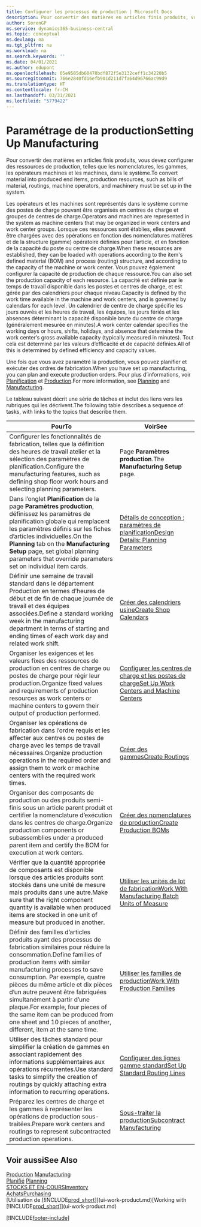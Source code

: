 ```yaml
---
title: Configurer les processus de production | Microsoft Docs
description: Pour convertir des matières en articles finis produits, vous devez configurer des ressources de production, telles que les nomenclatures, les gammes, les opérateurs machines et les machines, dans le système.
author: SorenGP
ms.service: dynamics365-business-central
ms.topic: conceptual
ms.devlang: na
ms.tgt_pltfrm: na
ms.workload: na
ms.search.keywords: ''
ms.date: 04/01/2021
ms.author: edupont
ms.openlocfilehash: 05e9585db60478bdf872f5e3132ceff1c34220b5
ms.sourcegitcommit: 766e2840fd16efb901d211d7fa64d96766ac99d9
ms.translationtype: HT
ms.contentlocale: fr-CH
ms.lasthandoff: 03/31/2021
ms.locfileid: "5779422"
---
```

# <a name="setting-up-manufacturing"></a><span data-ttu-id="e6439-103">Paramétrage de la production</span><span class="sxs-lookup"><span data-stu-id="e6439-103">Setting Up Manufacturing</span></span>
<span data-ttu-id="e6439-104">Pour convertir des matières en articles finis produits, vous devez configurer des ressources de production, telles que les nomenclatures, les gammes, les opérateurs machines et les machines, dans le système.</span><span class="sxs-lookup"><span data-stu-id="e6439-104">To convert material into produced end items, production resources, such as bills of material, routings, machine operators, and machinery must be set up in the system.</span></span>

<span data-ttu-id="e6439-105">Les opérateurs et les machines sont représentés dans le système comme des postes de charge pouvant être organisés en centres de charge et groupes de centres de charge.</span><span class="sxs-lookup"><span data-stu-id="e6439-105">Operators and machines are represented in the system as machine centers that may be organized in work centers and work center groups.</span></span> <span data-ttu-id="e6439-106">Lorsque ces ressources sont établies, elles peuvent être chargées avec des opérations en fonction des nomenclatures matières et de la structure (gamme) opératoire définies pour l’article, et en fonction de la capacité du poste ou centre de charge.</span><span class="sxs-lookup"><span data-stu-id="e6439-106">When these resources are established, they can be loaded with operations according to the item's defined material (BOM) and process (routing) structure, and according to the capacity of the machine or work center.</span></span> <span data-ttu-id="e6439-107">Vous pouvez également configurer la capacité de production de chaque ressource.</span><span class="sxs-lookup"><span data-stu-id="e6439-107">You can also set the production capacity of each resource.</span></span> <span data-ttu-id="e6439-108">La capacité est définie par le temps de travail disponible dans les postes et centres de charge, et est gérée par des calendriers pour chaque niveau.</span><span class="sxs-lookup"><span data-stu-id="e6439-108">Capacity is defined by the work time available in the machine and work centers, and is governed by calendars for each level.</span></span> <span data-ttu-id="e6439-109">Un calendrier de centre de charge spécifie les jours ouvrés et les heures de travail, les équipes, les jours fériés et les absences déterminant la capacité disponible brute du centre de charge (généralement mesurée en minutes).</span><span class="sxs-lookup"><span data-stu-id="e6439-109">A work center calendar specifies the working days or hours, shifts, holidays, and absence that determine the work center’s gross available capacity (typically measured in minutes).</span></span> <span data-ttu-id="e6439-110">Tout cela est déterminé par les valeurs d’efficacité et de capacité définies.</span><span class="sxs-lookup"><span data-stu-id="e6439-110">All of this is determined by defined efficiency and capacity values.</span></span>  

<span data-ttu-id="e6439-111">Une fois que vous avez paramétré la production, vous pouvez planifier et exécuter des ordres de fabrication.</span><span class="sxs-lookup"><span data-stu-id="e6439-111">When you have set up manufacturing, you can plan and execute production orders.</span></span> <span data-ttu-id="e6439-112">Pour plus d’informations, voir [Planification](production-planning.md) et [Production](production-manage-manufacturing.md).</span><span class="sxs-lookup"><span data-stu-id="e6439-112">For more information, see [Planning](production-planning.md) and [Manufacturing](production-manage-manufacturing.md).</span></span>  



 <span data-ttu-id="e6439-113">Le tableau suivant décrit une série de tâches et inclut des liens vers les rubriques qui les décrivent.</span><span class="sxs-lookup"><span data-stu-id="e6439-113">The following table describes a sequence of tasks, with links to the topics that describe them.</span></span>   

|<span data-ttu-id="e6439-114">**Pour**</span><span class="sxs-lookup"><span data-stu-id="e6439-114">**To**</span></span>|<span data-ttu-id="e6439-115">**Voir**</span><span class="sxs-lookup"><span data-stu-id="e6439-115">**See**</span></span>|  
|------------|-------------|  
|<span data-ttu-id="e6439-116">Configurer les fonctionnalités de fabrication, telles que la définition des heures de travail atelier et la sélection des paramètres de planification.</span><span class="sxs-lookup"><span data-stu-id="e6439-116">Configure the manufacturing features, such as defining shop floor work hours and selecting planning parameters.</span></span>|<span data-ttu-id="e6439-117">Page **Paramètres production**.</span><span class="sxs-lookup"><span data-stu-id="e6439-117">The **Manufacturing Setup** page.</span></span>|
|<span data-ttu-id="e6439-118">Dans l’onglet **Planification** de la page **Paramètres production**, définissez les paramètres de planification globale qui remplacent les paramètres définis sur les fiches d’articles individuelles.</span><span class="sxs-lookup"><span data-stu-id="e6439-118">On the **Planning** tab on the **Manufacturing Setup** page, set global planning parameters that override parameters set on individual item cards.</span></span>|[<span data-ttu-id="e6439-119">Détails de conception : paramètres de planification</span><span class="sxs-lookup"><span data-stu-id="e6439-119">Design Details: Planning Parameters</span></span>](design-details-planning-parameters.md)|
|<span data-ttu-id="e6439-120">Définir une semaine de travail standard dans le département Production en termes d’heures de début et de fin de chaque journée de travail et des équipes associées.</span><span class="sxs-lookup"><span data-stu-id="e6439-120">Define a standard working week in the manufacturing department in terms of starting and ending times of each work day and related work shift.</span></span>|[<span data-ttu-id="e6439-121">Créer des calendriers usine</span><span class="sxs-lookup"><span data-stu-id="e6439-121">Create Shop Calendars</span></span>](production-how-to-create-work-center-calendars.md)|  
|<span data-ttu-id="e6439-122">Organiser les exigences et les valeurs fixes des ressources de production en centres de charge ou postes de charge pour régir leur production.</span><span class="sxs-lookup"><span data-stu-id="e6439-122">Organize fixed values and requirements of production resources as work centers or machine centers to govern their output of production performed.</span></span>|[<span data-ttu-id="e6439-123">Configurer les centres de charge et les postes de charge</span><span class="sxs-lookup"><span data-stu-id="e6439-123">Set Up Work Centers and Machine Centers</span></span>](production-how-to-set-up-work-and-machine-centers.md)|
|<span data-ttu-id="e6439-124">Organiser les opérations de fabrication dans l’ordre requis et les affecter aux centres ou postes de charge avec les temps de travail nécessaires.</span><span class="sxs-lookup"><span data-stu-id="e6439-124">Organize production operations in the required order and assign them to work or machine centers with the required work times.</span></span>|[<span data-ttu-id="e6439-125">Créer des gammes</span><span class="sxs-lookup"><span data-stu-id="e6439-125">Create Routings</span></span>](production-how-to-create-routings.md)|
|<span data-ttu-id="e6439-126">Organiser des composants de production ou des produits semi-finis sous un article parent produit et certifier la nomenclature d’exécution dans les centres de charge.</span><span class="sxs-lookup"><span data-stu-id="e6439-126">Organize production components or subassemblies under a produced parent item and certify the BOM for execution at work centers.</span></span>|[<span data-ttu-id="e6439-127">Créer des nomenclatures de production</span><span class="sxs-lookup"><span data-stu-id="e6439-127">Create Production BOMs</span></span>](production-how-to-create-production-boms.md)|
|<span data-ttu-id="e6439-128">Vérifier que la quantité appropriée de composants est disponible lorsque des articles produits sont stockés dans une unité de mesure mais produits dans une autre.</span><span class="sxs-lookup"><span data-stu-id="e6439-128">Make sure that the right component quantity is available when produced items are stocked in one unit of measure but produced in another.</span></span>|[<span data-ttu-id="e6439-129">Utiliser les unités de lot de fabrication</span><span class="sxs-lookup"><span data-stu-id="e6439-129">Work With Manufacturing Batch Units of Measure</span></span>](production-how-to-use-the-manufacturing-batch-unit-of-measure.md)|  
|<span data-ttu-id="e6439-130">Définir des familles d’articles produits ayant des processus de fabrication similaires pour réduire la consommation.</span><span class="sxs-lookup"><span data-stu-id="e6439-130">Define families of production items with similar manufacturing processes to save consumption.</span></span> <span data-ttu-id="e6439-131">Par exemple, quatre pièces du même article et dix pièces d’un autre peuvent être fabriquées simultanément à partir d’une plaque.</span><span class="sxs-lookup"><span data-stu-id="e6439-131">For example, four pieces of the same item can be produced from one sheet and 10 pieces of another, different, item at the same time.</span></span>|[<span data-ttu-id="e6439-132">Utiliser les familles de production</span><span class="sxs-lookup"><span data-stu-id="e6439-132">Work With Production Families</span></span>](production-how-work-family.md)|
|<span data-ttu-id="e6439-133">Utiliser des tâches standard pour simplifier la création de gammes en associant rapidement des informations supplémentaires aux opérations récurrentes.</span><span class="sxs-lookup"><span data-stu-id="e6439-133">Use standard tasks to simplify the creation of routings by quickly attaching extra information to recurring operations.</span></span>|[<span data-ttu-id="e6439-134">Configurer des lignes gamme standard</span><span class="sxs-lookup"><span data-stu-id="e6439-134">Set Up Standard Routing Lines</span></span>](production-how-set-up-standard-routing-lines.md)|  
|<span data-ttu-id="e6439-135">Préparez les centres de charge et les gammes à représenter les opérations de production sous-traitées.</span><span class="sxs-lookup"><span data-stu-id="e6439-135">Prepare work centers and routings to represent subcontracted production operations.</span></span>|[<span data-ttu-id="e6439-136">Sous-traiter la production</span><span class="sxs-lookup"><span data-stu-id="e6439-136">Subcontract Manufacturing</span></span>](production-how-to-subcontract-manufacturing.md)|  

## <a name="see-also"></a><span data-ttu-id="e6439-137">Voir aussi</span><span class="sxs-lookup"><span data-stu-id="e6439-137">See Also</span></span>
<span data-ttu-id="e6439-138">[Production](production-manage-manufacturing.md)  </span><span class="sxs-lookup"><span data-stu-id="e6439-138">[Manufacturing](production-manage-manufacturing.md)  </span></span>  
<span data-ttu-id="e6439-139">[Planifié](production-planning.md) </span><span class="sxs-lookup"><span data-stu-id="e6439-139">[Planning](production-planning.md) </span></span>  
[<span data-ttu-id="e6439-140">STOCKS ET EN-COURS</span><span class="sxs-lookup"><span data-stu-id="e6439-140">Inventory</span></span>](inventory-manage-inventory.md)  
[<span data-ttu-id="e6439-141">Achats</span><span class="sxs-lookup"><span data-stu-id="e6439-141">Purchasing</span></span>](purchasing-manage-purchasing.md)  
<span data-ttu-id="e6439-142">[Utilisation de [!INCLUDE[prod_short](includes/prod_short.md)]](ui-work-product.md)</span><span class="sxs-lookup"><span data-stu-id="e6439-142">[Working with [!INCLUDE[prod_short](includes/prod_short.md)]](ui-work-product.md)</span></span>


[!INCLUDE[footer-include](includes/footer-banner.md)]
